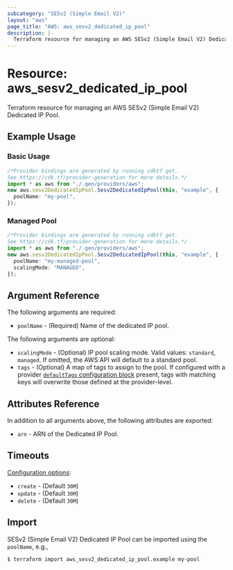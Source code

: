 ```yaml
---
subcategory: "SESv2 (Simple Email V2)"
layout: "aws"
page_title: "AWS: aws_sesv2_dedicated_ip_pool"
description: |-
  Terraform resource for managing an AWS SESv2 (Simple Email V2) Dedicated IP Pool.
---
```


# Resource: aws\_sesv2\_dedicated\_ip\_pool

Terraform resource for managing an AWS SESv2 (Simple Email V2) Dedicated IP Pool.

## Example Usage

### Basic Usage

```typescript
/*Provider bindings are generated by running cdktf get.
See https://cdk.tf/provider-generation for more details.*/
import * as aws from "./.gen/providers/aws";
new aws.sesv2DedicatedIpPool.Sesv2DedicatedIpPool(this, "example", {
  poolName: "my-pool",
});

```

### Managed Pool

```typescript
/*Provider bindings are generated by running cdktf get.
See https://cdk.tf/provider-generation for more details.*/
import * as aws from "./.gen/providers/aws";
new aws.sesv2DedicatedIpPool.Sesv2DedicatedIpPool(this, "example", {
  poolName: "my-managed-pool",
  scalingMode: "MANAGED",
});

```

## Argument Reference

The following arguments are required:

* `poolName` - (Required) Name of the dedicated IP pool.

The following arguments are optional:

* `scalingMode` - (Optional) IP pool scaling mode. Valid values: `standard`, `managed`. If omitted, the AWS API will default to a standard pool.
* `tags` - (Optional) A map of tags to assign to the pool. If configured with a provider [`defaultTags` configuration block](https://registry.terraform.io/providers/hashicorp/aws/latest/docs#default_tags-configuration-block) present, tags with matching keys will overwrite those defined at the provider-level.

## Attributes Reference

In addition to all arguments above, the following attributes are exported:

* `arn` - ARN of the Dedicated IP Pool.

## Timeouts

[Configuration options](https://developer.hashicorp.com/terraform/language/resources/syntax#operation-timeouts):

* `create` - (Default `30M`)
* `update` - (Default `30M`)
* `delete` - (Default `30M`)

## Import

SESv2 (Simple Email V2) Dedicated IP Pool can be imported using the `poolName`, e.g.,

```console
$ terraform import aws_sesv2_dedicated_ip_pool.example my-pool
```
